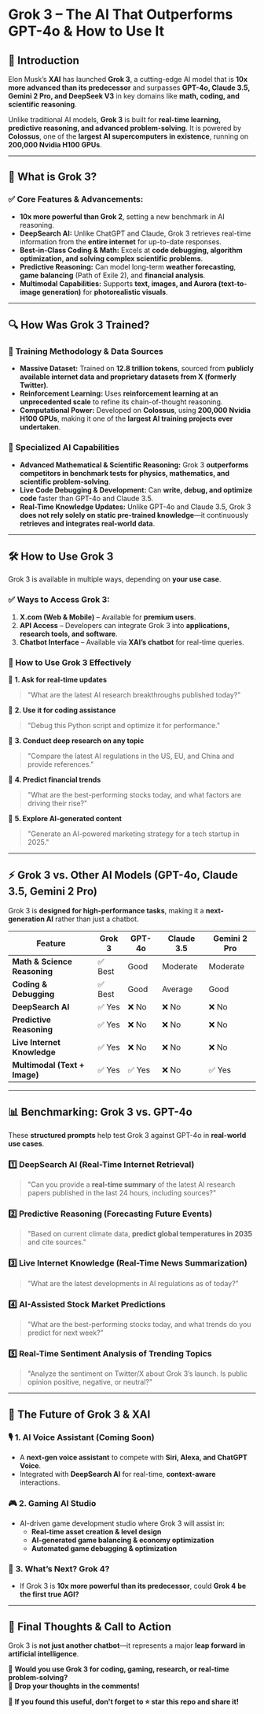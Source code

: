 # **Grok 3 – The AI That Outperforms GPT-4o & How to Use It**  

## 🚀 **Introduction**  
Elon Musk’s **XAI** has launched **Grok 3**, a cutting-edge AI model that is **10x more advanced than its predecessor** and surpasses **GPT-4o, Claude 3.5, Gemini 2 Pro, and DeepSeek V3** in key domains like **math, coding, and scientific reasoning**.  

Unlike traditional AI models, **Grok 3** is built for **real-time learning, predictive reasoning, and advanced problem-solving**. It is powered by **Colossus**, one of the **largest AI supercomputers in existence**, running on **200,000 Nvidia H100 GPUs**.  

---

## 🧠 **What is Grok 3?**  
### ✅ **Core Features & Advancements:**  
- **10x more powerful than Grok 2**, setting a new benchmark in AI reasoning.  
- **DeepSearch AI:** Unlike ChatGPT and Claude, Grok 3 retrieves real-time information from the **entire internet** for up-to-date responses.  
- **Best-in-Class Coding & Math:** Excels at **code debugging, algorithm optimization, and solving complex scientific problems**.  
- **Predictive Reasoning:** Can model long-term **weather forecasting**, **game balancing** (Path of Exile 2), and **financial analysis**.  
- **Multimodal Capabilities:** Supports **text, images, and Aurora (text-to-image generation)** for **photorealistic visuals**.  

---

## 🔍 **How Was Grok 3 Trained?**  
### 📌 **Training Methodology & Data Sources**
- **Massive Dataset:** Trained on **12.8 trillion tokens**, sourced from **publicly available internet data and proprietary datasets from X (formerly Twitter)**.  
- **Reinforcement Learning:** Uses **reinforcement learning at an unprecedented scale** to refine its chain-of-thought reasoning.  
- **Computational Power:** Developed on **Colossus**, using **200,000 Nvidia H100 GPUs**, making it one of the **largest AI training projects ever undertaken**.  

### 📌 **Specialized AI Capabilities**
- **Advanced Mathematical & Scientific Reasoning:** Grok 3 **outperforms competitors in benchmark tests for physics, mathematics, and scientific problem-solving**.  
- **Live Code Debugging & Development:** Can **write, debug, and optimize code** faster than GPT-4o and Claude 3.5.  
- **Real-Time Knowledge Updates:** Unlike GPT-4o and Claude 3.5, Grok 3 **does not rely solely on static pre-trained knowledge**—it continuously **retrieves and integrates real-world data**.  

---

## 🛠 **How to Use Grok 3**  
Grok 3 is available in multiple ways, depending on **your use case**.  

### ✅ **Ways to Access Grok 3:**  
1. **X.com (Web & Mobile)** – Available for **premium users**.  
2. **API Access** – Developers can integrate Grok 3 into **applications, research tools, and software**.  
3. **Chatbot Interface** – Available via **XAI’s chatbot** for real-time queries.  

### **📝 How to Use Grok 3 Effectively**  
🚀 **1. Ask for real-time updates**  
> "What are the latest AI research breakthroughs published today?"  

🚀 **2. Use it for coding assistance**  
> "Debug this Python script and optimize it for performance."  

🚀 **3. Conduct deep research on any topic**  
> "Compare the latest AI regulations in the US, EU, and China and provide references."  

🚀 **4. Predict financial trends**  
> "What are the best-performing stocks today, and what factors are driving their rise?"  

🚀 **5. Explore AI-generated content**  
> "Generate an AI-powered marketing strategy for a tech startup in 2025."  

---

## ⚡ **Grok 3 vs. Other AI Models (GPT-4o, Claude 3.5, Gemini 2 Pro)**
Grok 3 is **designed for high-performance tasks**, making it a **next-generation AI** rather than just a chatbot.  

| Feature | **Grok 3** | **GPT-4o** | **Claude 3.5** | **Gemini 2 Pro** |
|-----------------|-----------|-----------|-----------|------------|
| **Math & Science Reasoning** | ✅ Best | Good | Moderate | Moderate |
| **Coding & Debugging** | ✅ Best | Good | Average | Good |
| **DeepSearch AI** | ✅ Yes | ❌ No | ❌ No | ❌ No |
| **Predictive Reasoning** | ✅ Yes | ❌ No | ❌ No | ❌ No |
| **Live Internet Knowledge** | ✅ Yes | ❌ No | ❌ No | ❌ No |
| **Multimodal (Text + Image)** | ✅ Yes | ✅ Yes | ❌ No | ✅ Yes |

---

## 📊 **Benchmarking: Grok 3 vs. GPT-4o**
These **structured prompts** help test Grok 3 against GPT-4o in **real-world use cases**.

### **1️⃣ DeepSearch AI (Real-Time Internet Retrieval)**
> "Can you provide a **real-time summary** of the latest AI research papers published in the last 24 hours, including sources?"  

### **2️⃣ Predictive Reasoning (Forecasting Future Events)**
> "Based on current climate data, **predict global temperatures in 2035** and cite sources."  

### **3️⃣ Live Internet Knowledge (Real-Time News Summarization)**
> "What are the latest developments in AI regulations as of today?"  

### **4️⃣ AI-Assisted Stock Market Predictions**
> "What are the best-performing stocks today, and what trends do you predict for next week?"  

### **5️⃣ Real-Time Sentiment Analysis of Trending Topics**
> "Analyze the sentiment on Twitter/X about Grok 3’s launch. Is public opinion positive, negative, or neutral?"  

---

## 🔮 **The Future of Grok 3 & XAI**  
### 🎙 **1. AI Voice Assistant (Coming Soon)**  
- A **next-gen voice assistant** to compete with **Siri, Alexa, and ChatGPT Voice**.  
- Integrated with **DeepSearch AI** for real-time, **context-aware** interactions.  

### 🎮 **2. Gaming AI Studio**  
- AI-driven game development studio where Grok 3 will assist in:  
  - **Real-time asset creation & level design**  
  - **AI-generated game balancing & economy optimization**  
  - **Automated game debugging & optimization**  

### 🤖 **3. What’s Next? Grok 4?**  
- If Grok 3 is **10x more powerful than its predecessor**, could **Grok 4 be the first true AGI?**  

---

## 🎯 **Final Thoughts & Call to Action**  
Grok 3 is **not just another chatbot**—it represents a major **leap forward in artificial intelligence**.  

🚀 **Would you use Grok 3 for coding, gaming, research, or real-time problem-solving?**  
💬 **Drop your thoughts in the comments!**  

📢 **If you found this useful, don't forget to ⭐ star this repo and share it!**  

